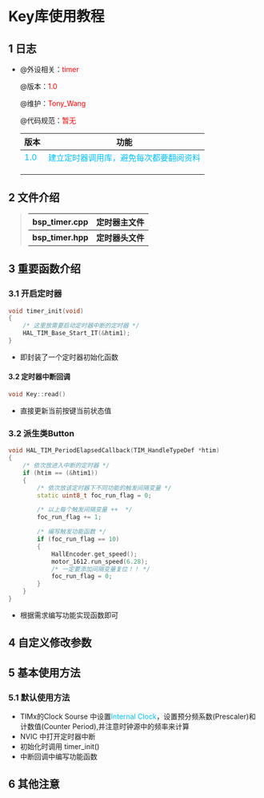 # Key库使用教程

## 1 日志

 * @外设相关：<font color=Red>timer</font >

   @版本：<font color=Red>1.0</font >

   @维护：<font color=Red>Tony_Wang</font >

   @代码规范：<font color=Red>暂无</font>
   
    
   
  
   | 版本                               |                             功能                             |
   | :--------------------------------- | :----------------------------------------------------------: |
   | <font color=DeepSkyBlue>1.0</font> | <font color=DeepSkyBlue>建立定时器调用库，避免每次都要翻阅资料</font> |
   |                                    |                                                              |
   |                                    |                                                              |
   |                                    |                                                              |


 ## 2 文件介绍

> | bsp_timer.cpp     | 定时器主文件     |
> | ----------------- | ---------------- |
> | **bsp_timer.hpp** | **定时器头文件** |

 ## 3 重要函数介绍

### 3.1 开启定时器

```c++
void timer_init(void)
{
    /* 这里放需要启动定时器中断的定时器 */
    HAL_TIM_Base_Start_IT(&htim1);
}
```

* 即封装了一个定时器初始化函数

#### 3.2 定时器中断回调

```c++
void Key::read()
```

* 直接更新当前按键当前状态值

### 3.2 派生类Button

```c++
void HAL_TIM_PeriodElapsedCallback(TIM_HandleTypeDef *htim)
{
    /* 依次放进入中断的定时器 */
    if (htim == (&htim1))
    {
        /* 依次放该定时器下不同功能的触发间隔变量 */
        static uint8_t foc_run_flag = 0;

        /* 以上每个触发间隔变量 ++  */
        foc_run_flag += 1;

        /* 编写触发功能函数 */
        if (foc_run_flag == 10)
        {
            HallEncoder.get_speed();
            motor_1612.run_speed(6.28);
            /* 一定要添加间隔变量复位！！ */
            foc_run_flag = 0;
        }
    }
}
```

* 根据需求编写功能实现函数即可

 ## 4 自定义修改参数




 ## 5 基本使用方法

### 5.1 默认使用方法

* TIMx的Clock Sourse 中设置<font color='DeepSkyBlue'>Internal Clock</font>，设置预分频系数(Prescaler)和计数值(Counter Period),并注意时钟源中的频率来计算
* NVIC 中打开定时器中断
* 初始化时调用 timer_init()
* 中断回调中编写功能函数




 ## 6 其他注意



 
